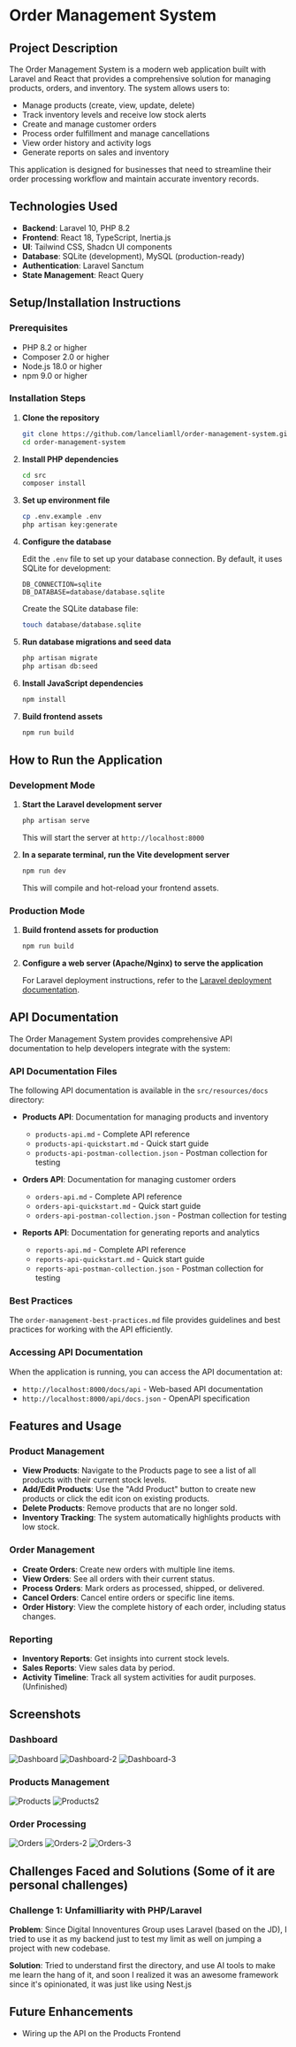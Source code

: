 # Order Management System

## Project Description

The Order Management System is a modern web application built with Laravel and React that provides a comprehensive solution for managing products, orders, and inventory. The system allows users to:

- Manage products (create, view, update, delete)
- Track inventory levels and receive low stock alerts
- Create and manage customer orders
- Process order fulfillment and manage cancellations
- View order history and activity logs
- Generate reports on sales and inventory

This application is designed for businesses that need to streamline their order processing workflow and maintain accurate inventory records.

## Technologies Used

- **Backend**: Laravel 10, PHP 8.2
- **Frontend**: React 18, TypeScript, Inertia.js
- **UI**: Tailwind CSS, Shadcn UI components
- **Database**: SQLite (development), MySQL (production-ready)
- **Authentication**: Laravel Sanctum
- **State Management**: React Query

## Setup/Installation Instructions

### Prerequisites

- PHP 8.2 or higher
- Composer 2.0 or higher
- Node.js 18.0 or higher
- npm 9.0 or higher

### Installation Steps

1. **Clone the repository**

   ```bash
   git clone https://github.com/lanceliamll/order-management-system.git
   cd order-management-system
   ```

2. **Install PHP dependencies**

   ```bash
   cd src
   composer install
   ```

3. **Set up environment file**

   ```bash
   cp .env.example .env
   php artisan key:generate
   ```

4. **Configure the database**

   Edit the `.env` file to set up your database connection. By default, it uses SQLite for development:

   ```
   DB_CONNECTION=sqlite
   DB_DATABASE=database/database.sqlite
   ```

   Create the SQLite database file:

   ```bash
   touch database/database.sqlite
   ```

5. **Run database migrations and seed data**

   ```bash
   php artisan migrate
   php artisan db:seed
   ```

6. **Install JavaScript dependencies**

   ```bash
   npm install
   ```

7. **Build frontend assets**

   ```bash
   npm run build
   ```

## How to Run the Application

### Development Mode

1. **Start the Laravel development server**

   ```bash
   php artisan serve
   ```

   This will start the server at `http://localhost:8000`

2. **In a separate terminal, run the Vite development server**

   ```bash
   npm run dev
   ```

   This will compile and hot-reload your frontend assets.

### Production Mode

1. **Build frontend assets for production**

   ```bash
   npm run build
   ```

2. **Configure a web server (Apache/Nginx) to serve the application**

   For Laravel deployment instructions, refer to the [Laravel deployment documentation](https://laravel.com/docs/10.x/deployment).

## API Documentation

The Order Management System provides comprehensive API documentation to help developers integrate with the system:

### API Documentation Files

The following API documentation is available in the `src/resources/docs` directory:

- **Products API**: Documentation for managing products and inventory
  - `products-api.md` - Complete API reference
  - `products-api-quickstart.md` - Quick start guide
  - `products-api-postman-collection.json` - Postman collection for testing

- **Orders API**: Documentation for managing customer orders
  - `orders-api.md` - Complete API reference
  - `orders-api-quickstart.md` - Quick start guide
  - `orders-api-postman-collection.json` - Postman collection for testing

- **Reports API**: Documentation for generating reports and analytics
  - `reports-api.md` - Complete API reference
  - `reports-api-quickstart.md` - Quick start guide
  - `reports-api-postman-collection.json` - Postman collection for testing

### Best Practices

The `order-management-best-practices.md` file provides guidelines and best practices for working with the API efficiently.

### Accessing API Documentation

When the application is running, you can access the API documentation at:
- `http://localhost:8000/docs/api` - Web-based API documentation
- `http://localhost:8000/api/docs.json` - OpenAPI specification

## Features and Usage

### Product Management

- **View Products**: Navigate to the Products page to see a list of all products with their current stock levels.
- **Add/Edit Products**: Use the "Add Product" button to create new products or click the edit icon on existing products.
- **Delete Products**: Remove products that are no longer sold.
- **Inventory Tracking**: The system automatically highlights products with low stock.

### Order Management

- **Create Orders**: Create new orders with multiple line items.
- **View Orders**: See all orders with their current status.
- **Process Orders**: Mark orders as processed, shipped, or delivered.
- **Cancel Orders**: Cancel entire orders or specific line items.
- **Order History**: View the complete history of each order, including status changes.

### Reporting

- **Inventory Reports**: Get insights into current stock levels.
- **Sales Reports**: View sales data by period.
- **Activity Timeline**: Track all system activities for audit purposes. (Unfinished)

## Screenshots

### Dashboard
![Dashboard](image.png)
![Dashboard-2](image-1.png)
![Dashboard-3](image-2.png)

### Products Management
![Products](image-6.png)
![Products2](image-7.png)

### Order Processing
![Orders](image-3.png)
![Orders-2](image-4.png)
![Orders-3](image-5.png)

## Challenges Faced and Solutions (Some of it are personal challenges)

### Challenge 1: Unfamilliarity with PHP/Laravel

**Problem**: Since Digital Innoventures Group uses Laravel (based on the JD), I tried to use it as my backend just to test my limit as well on jumping a project with new codebase.

**Solution**: Tried to understand first the directory, and use AI tools to make me learn the hang of it, and soon I realized it was an awesome framework since it's opinionated, it was just like using Nest.js

## Future Enhancements

- Wiring up the API on the Products Frontend

